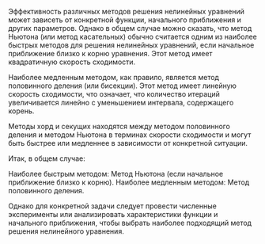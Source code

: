 Эффективность различных методов решения нелинейных уравнений может зависеть от конкретной функции, начального приближения и других параметров. Однако в общем случае можно сказать, что метод Ньютона (или метод касательных) обычно считается одним из наиболее быстрых методов для решения нелинейных уравнений, если начальное приближение близко к корню уравнения. Этот метод имеет квадратичную скорость сходимости.

Наиболее медленным методом, как правило, является метод половинного деления (или бисекции). Этот метод имеет линейную скорость сходимости, что означает, что количество итераций увеличивается линейно с уменьшением интервала, содержащего корень.

Методы хорд и секущих находятся между методом половинного деления и методом Ньютона в терминах скорости сходимости и могут быть быстрее или медленнее в зависимости от конкретной ситуации.

Итак, в общем случае:

Наиболее быстрым методом: Метод Ньютона (если начальное приближение близко к корню).
Наиболее медленным методом: Метод половинного деления.

Однако для конкретной задачи следует провести численные эксперименты или анализировать характеристики функции и начального приближения, чтобы выбрать наиболее подходящий метод решения нелинейного уравнения.
